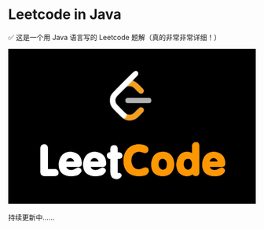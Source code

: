 # Leetcode in Java

✅ 这是一个用 Java 语言写的 Leetcode 题解（真的非常非常详细！）

![leetcode](./assets/leetcode.jpg)

持续更新中......